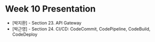 # Week 10 Presentation

- [박지환] - Section 23. API Gateway
- [박근영] - Section 24. CI/CD: CodeCommit, CodePipeline, CodeBuild, CodeDeploy
